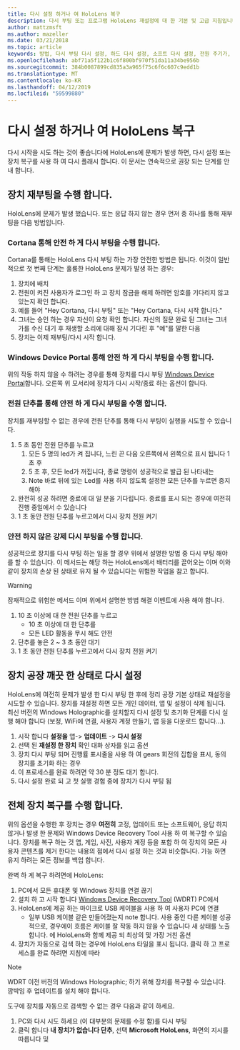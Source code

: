 ```yaml
---
title: 다시 설정 하거나 여 HoloLens 복구
description: 다시 부팅 또는 프로그램 HoloLens 재설정에 대 한 기본 및 고급 지침입니다.
author: mattzmsft
ms.author: mazeller
ms.date: 03/21/2018
ms.topic: article
keywords: 방법, 다시 부팅 다시 설정, 하드 다시 설정, 소프트 다시 설정, 전원 주기가, HoloLens, 종료 복구
ms.openlocfilehash: abf71a5f122b1c6f800bf970f51da11a34be956b
ms.sourcegitcommit: 384b0087899cd835a3a965f75c6f6c607c9edd1b
ms.translationtype: MT
ms.contentlocale: ko-KR
ms.lasthandoff: 04/12/2019
ms.locfileid: "59599880"
---
```

# <a name="reset-or-recover-your-hololens"></a>다시 설정 하거나 여 HoloLens 복구

다시 시작을 시도 하는 것이 좋습니다에 HoloLens에 문제가 발생 하면, 다시 설정 또는 장치 복구를 사용 하 여 다시 플래시 합니다. 이 문서는 연속적으로 권장 되는 단계를 안내 합니다.

## <a name="perform-a-device-reboot"></a>장치 재부팅을 수행 합니다.

HoloLens에 문제가 발생 했습니다. 또는 응답 하지 않는 경우 먼저 중 하나를 통해 재부팅을 다음 방법입니다.

### <a name="perform-a-safe-reboot-via-cortana"></a>Cortana 통해 안전 하 게 다시 부팅을 수행 합니다.

Cortana를 통해는 HoloLens 다시 부팅 하는 가장 안전한 방법은 됩니다. 이것이 일반적으로 첫 번째 단계는 훌륭한 HoloLens 문제가 발생 하는 경우:
1. 장치에 배치
2. 전원이 켜진 사용자가 로그인 하 고 장치 잠금을 해제 하려면 암호를 기다리지 않고 있는지 확인 합니다.
3. 예를 들어 "Hey Cortana, 다시 부팅" 또는 "Hey Cortana, 다시 시작 합니다."
4. 그녀는 승인 하는 경우 자신이 요청 확인 합니다. 자신의 질문 완료 된 그녀는 그녀가를 수신 대기 후 재생할 소리에 대해 잠시 기다린 후 "예"를 말한 다음
5. 장치는 이제 재부팅/다시 시작 합니다.

### <a name="perform-a-safe-reboot-via-windows-device-portal"></a>Windows Device Portal 통해 안전 하 게 다시 부팅을 수행 합니다.

위의 작동 하지 않을 수 하려는 경우를 통해 장치를 다시 부팅 [Windows Device Portal](using-the-windows-device-portal.md)합니다. 오른쪽 위 모서리에 장치가 다시 시작/종료 하는 옵션이 합니다.

### <a name="perform-a-safe-reboot-via-the-power-button"></a>전원 단추를 통해 안전 하 게 다시 부팅을 수행 합니다.

장치를 재부팅할 수 없는 경우에 전원 단추를 통해 다시 부팅이 실행을 시도할 수 있습니다.
1. 5 초 동안 전원 단추를 누르고
   1. 모든 5 명의 led가 켜 집니다, 느린 끈 다음 오른쪽에서 왼쪽으로 표시 됩니다 1 초 후
   2. 5 초 후, 모든 led가 꺼집니다, 종료 명령이 성공적으로 발급 된 나타내는
   3. Note 바로 뒤에 있는 Led를 사용 하지 않도록 설정한 모든 단추를 누르면 중지 해야
2. 완전히 성공 하려면 종료에 대 일 분을 기다립니다. 종료를 표시 되는 경우에 여전히 진행 중일에서 수 있습니다
3. 1 초 동안 전원 단추를 누르고에서 다시 장치 전원 켜기

### <a name="perform-an-unsafe-forced-reboot"></a>안전 하지 않은 강제 다시 부팅을 수행 합니다.

성공적으로 장치를 다시 부팅 하는 일을 할 경우 위에서 설명한 방법 중 다시 부팅 해야를 할 수 있습니다. 이 메서드는 해당 하는 HoloLens에서 배터리를 끌어오는 이며 이와 같이 장치의 손상 된 상태로 유지 될 수 있습니다는 위험한 작업을 참고 합니다. 

>[!WARNING]
>잠재적으로 위험한 메서드 이며 위에서 설명한 방법 해결 이벤트에 사용 해야 합니다.

1. 10 초 이상에 대 한 전원 단추를 누르고
   * 10 초 이상에 대 한 단추를
   * 모든 LED 활동을 무시 해도 안전
2. 단추를 놓은 2 ~ 3 초 동안 대기
3. 1 초 동안 전원 단추를 누르고에서 다시 장치 전원 켜기

## <a name="reset-the-device-to-a-factory-clean-state"></a>장치 공장 깨끗 한 상태로 다시 설정

HoloLens에 여전히 문제가 발생 한 다시 부팅 한 후에 정리 공장 기본 상태로 재설정을 시도할 수 있습니다. 장치를 재설정 하면 모든 개인 데이터, 앱 및 설정이 삭제 됩니다. 최신 버전의 Windows Holographic를 설치할지 다시 설정 및 초기화 단계를 다시 실행 해야 합니다 (보정, WiFi에 연결, 사용자 계정 만들기, 앱 등을 다운로드 합니다...).
1. 시작 합니다 **설정을** 앱-> **업데이트** -> **다시 설정**
2. 선택 된 **재설정 한 장치** 확인 대화 상자를 읽고 옵션
3. 장치 다시 부팅 되며 진행률 표시줄을 사용 하 여 gears 회전의 집합을 표시, 동의 장치를 초기화 하는 경우
4. 이 프로세스를 완료 하려면 약 30 분 정도 대기 합니다.
5. 다시 설정 완료 되 고 첫 실행 경험 중에 장치가 다시 부팅 됨

## <a name="perform-a-full-device-recovery"></a>전체 장치 복구를 수행 합니다.

위의 옵션을 수행한 후 장치는 경우 **여전히** 고정, 업데이트 또는 소프트웨어, 응답 하지 않거나 발생 한 문제와 Windows Device Recovery Tool 사용 하 여 복구할 수 있습니다. 장치를 복구 하는 것 앱, 게임, 사진, 사용자 계정 등을 포함 하 여 장치의 모든 사용자 콘텐츠를 제거 한다는 내용의 점에서 다시 설정 하는 것과 비슷합니다. 가능 하면 유지 하려는 모든 정보를 백업 합니다.

완벽 하 게 복구 하려면에 HoloLens:
1. PC에서 모든 휴대폰 및 Windows 장치를 연결 끊기
2. 설치 하 고 시작 합니다 [Windows Device Recovery Tool](https://support.microsoft.com/help/12379/windows-10-mobile-device-recovery-tool-faq) (WDRT) PC에서
3. HoloLens에 제공 하는 마이크로 USB 케이블을 사용 하 여 사용자 PC에 연결
   * 일부 USB 케이블 같은 만들어졌는지 note 합니다. 사용 중인 다른 케이블 성공적으로, 경우에이 흐름은 케이블 잘 작동 하지 않을 수 있습니다 새 상태를 노출 합니다. 에 HoloLens와 함께 제공 되 최상의 및 가장 거친 옵션
4. 장치가 자동으로 검색 하는 경우에 HoloLens 타일을 표시 됩니다. 클릭 하 고 프로세스를 완료 하려면 지침에 따라

>[!NOTE]
>WDRT 이전 버전의 Windows Holographic; 하기 위해 장치를 복구할 수 있습니다. 깜박임 후 업데이트를 설치 해야 합니다.

도구에 장치를 자동으로 검색할 수 없는 경우 다음과 같이 하세요.
1. PC와 다시 시도 하세요 (이 대부분의 문제를 수정 함)를 다시 부팅
2. 클릭 합니다 **내 장치가 없습니다 단추**, 선택 **Microsoft HoloLens**, 화면의 지시를 따릅니다 및
